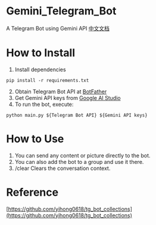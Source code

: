 # Gemini_Telegram_Bot

A Telegram Bot using Gemini API  [中文文档](https://github.com/H-T-H/Gemini_Telegram_Bot/blob/main/README_zh.md)

# How to Install

1. Install dependencies
```
pip install -r requirements.txt
```
2. Obtain Telegram Bot API at [BotFather](https://t.me/BotFather)
3. Get Gemini API keys from [Google AI Studio](https://makersuite.google.com/app/apikey)
4. To run the bot, execute:
```
python main.py ${Telegram Bot API} ${Gemini API keys}
```

# How to Use
1. You can send any content or picture directly to the bot.
2. You can also add the bot to a group and use it there.
3. /clear Clears the conversation context.

# Reference
[https://github.com/yihong0618/tg_bot_collections](https://github.com/yihong0618/tg_bot_collections)
